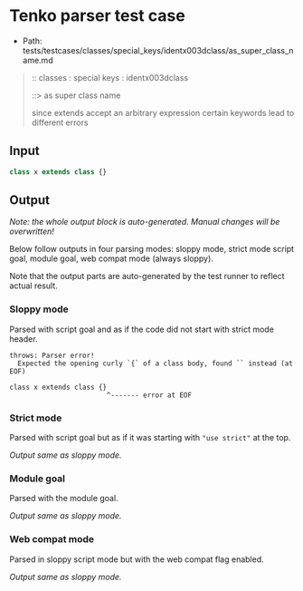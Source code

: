 # Tenko parser test case

- Path: tests/testcases/classes/special_keys/identx003dclass/as_super_class_name.md

> :: classes : special keys : identx003dclass
>
> ::> as super class name
>
> since extends accept an arbitrary expression certain keywords lead to different errors

## Input

`````js
class x extends class {}
`````

## Output

_Note: the whole output block is auto-generated. Manual changes will be overwritten!_

Below follow outputs in four parsing modes: sloppy mode, strict mode script goal, module goal, web compat mode (always sloppy).

Note that the output parts are auto-generated by the test runner to reflect actual result.

### Sloppy mode

Parsed with script goal and as if the code did not start with strict mode header.

`````
throws: Parser error!
  Expected the opening curly `{` of a class body, found `` instead (at EOF)

class x extends class {}
                        ^------- error at EOF
`````

### Strict mode

Parsed with script goal but as if it was starting with `"use strict"` at the top.

_Output same as sloppy mode._

### Module goal

Parsed with the module goal.

_Output same as sloppy mode._

### Web compat mode

Parsed in sloppy script mode but with the web compat flag enabled.

_Output same as sloppy mode._
